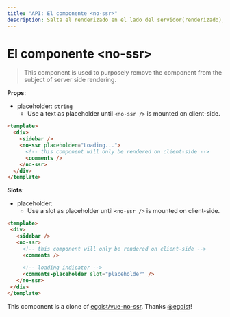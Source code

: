 ```yaml
---
title: "API: El componente <no-ssr>"
description: Salta el renderizado en el lado del servidor(renderizado), y muesta un texto alternativo.
---
```


# El componente &lt;no-ssr&gt;

> This component is used to purposely remove the component from the subject of server side rendering.

**Props**:
- placeholder: `string`
  - Use a text as placeholder until `<no-ssr />` is mounted on client-side.

```html
<template>
  <div>
    <sidebar />
    <no-ssr placeholder="Loading...">
      <!-- this component will only be rendered on client-side -->
      <comments />
    </no-ssr>
  </div>
</template>
```

**Slots**:

- placeholder:
  - Use a slot as placeholder until `<no-ssr />` is mounted on client-side.
 
 ```html
<template>
  <div>
    <sidebar />
    <no-ssr>
      <!-- this component will only be rendered on client-side -->
      <comments />
  
      <!-- loading indicator -->
      <comments-placeholder slot="placeholder" />
    </no-ssr>
  </div>
</template>
```

This component is a clone of [egoist/vue-no-ssr](https://github.com/egoist/vue-no-ssr). Thanks [@egoist](https://github.com/egoist)!
